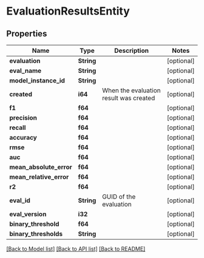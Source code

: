 # EvaluationResultsEntity

## Properties

Name | Type | Description | Notes
------------ | ------------- | ------------- | -------------
**evaluation** | **String** |  | [optional] 
**eval_name** | **String** |  | [optional] 
**model_instance_id** | **String** |  | [optional] 
**created** | **i64** | When the evaluation result was created | [optional] 
**f1** | **f64** |  | [optional] 
**precision** | **f64** |  | [optional] 
**recall** | **f64** |  | [optional] 
**accuracy** | **f64** |  | [optional] 
**rmse** | **f64** |  | [optional] 
**auc** | **f64** |  | [optional] 
**mean_absolute_error** | **f64** |  | [optional] 
**mean_relative_error** | **f64** |  | [optional] 
**r2** | **f64** |  | [optional] 
**eval_id** | **String** | GUID of the evaluation | [optional] 
**eval_version** | **i32** |  | [optional] 
**binary_threshold** | **f64** |  | [optional] 
**binary_thresholds** | **String** |  | [optional] 

[[Back to Model list]](../README.md#documentation-for-models) [[Back to API list]](../README.md#documentation-for-api-endpoints) [[Back to README]](../README.md)


